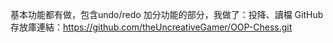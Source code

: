 基本功能都有做，包含undo/redo
加分功能的部分，我做了：投降、讀檔
GitHub存放庫連結：https://github.com/theUncreativeGamer/OOP-Chess.git
